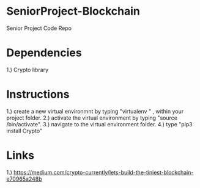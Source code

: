 # SeniorProject-Blockchain
Senior Project Code Repo

# Dependencies
1.) Crypto library

# Instructions
1.) create a new virtual environmnt by typing "virtualenv <Environment Name>" , within your project folder.
2.) activate the virtual environment by typing "source <Environment Name>/bin/activate".
3.) navigate to the virtual environment folder.
4.) type "pip3 install Crypto"


# Links
1.) https://medium.com/crypto-currently/lets-build-the-tiniest-blockchain-e70965a248b
